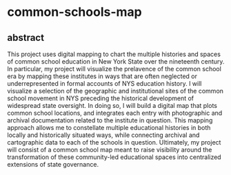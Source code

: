 # common-schools-map

## abstract

This project uses digital mapping to chart the multiple histories and spaces of common school education in New York State over the nineteenth century. In particular, my project will visualize the prelavence of the common school era by mapping these institutes in ways that are often neglected or underrepresented in formal accounts of NYS education history. I will visualize a selection of the geographic and institutional sites of the common school movement in NYS preceding the historical development of widespread state oversight. In doing so, I will build a digital map that plots common school locations, and integrates each entry with photographic and archival documentation related to the institute in question. This mapping approach allows me to constellate multiple educational histories in both locally and historically situated ways, while connecting archival and cartographic data to each of the schools in question. Ultimately, my project will consist of a common school map meant to raise visibility around the transformation of these community-led educational spaces into centralized extensions of state governance. 
